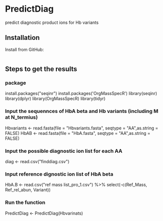 PredictDiag
================
predict diagnostic product ions for Hb variants
## Installation

Install from GitHub:

``` 

```


## Steps to get the results
### package
install.packages("seqinr") 
install.packages('OrgMassSpecR') 
library(seqinr) 
library(dplyr) 
library(OrgMassSpecR) 
library(tidyr)

### Input the sequennces of HbA beta and Hb variants (including M at N_termius)
Hbvariants <- read.fasta(file = "Hbvariants.fasta", seqtype = "AA",as.string = FALSE) HbAB <- read.fasta(file = "HbA.fasta", seqtype = "AA",as.string = FALSE)

### Input the possible diagnostic ion list for each AA
diag <- read.csv("finddiag.csv")

### Input reference dignostic ion list of HbA beta
HbA.B <- read.csv("ref mass list_pro_1.csv") %>% select(-c(Ref_Mass, Ref_rel_abun, Variant))

### Run the function
PredictDiag <- PredictDiag(Hbvarinats)
